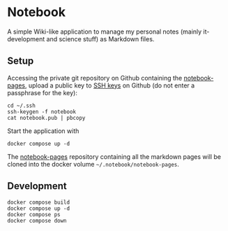 # Notebook

A simple Wiki-like application to manage my personal notes (mainly it-development and science stuff) as Markdown files.

## Setup

Accessing the private git repository on Github containing the [notebook-pages](https://github.com/thomd/notebook-pages), upload a public key to [SSH
keys](https://github.com/settings/keys) on Github (do not enter a passphrase for the key):

    cd ~/.ssh
    ssh-keygen -f notebook
    cat notebook.pub | pbcopy

Start the application with

    docker compose up -d

The [notebook-pages](https://github.com/thomd/notebook-pages) repository containing all the markdown pages will be cloned into the docker volume
`~/.notebook/notebook-pages`.

## Development

    docker compose build
    docker compose up -d
    docker compose ps
    docker compose down
